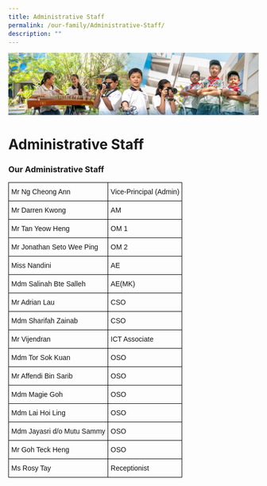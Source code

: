 ```yaml
---
title: Administrative Staff
permalink: /our-family/Administrative-Staff/
description: ""
---
```

![](/images/AboutUs.jpg)


Administrative Staff
====================

### **Our Administrative Staff**

<style type="text/css">
.tg  {border-collapse:collapse;border-spacing:0;}
.tg td{border-color:black;border-style:solid;border-width:1px;font-family:Arial, sans-serif;font-size:14px;
  overflow:hidden;padding:10px 5px;word-break:normal;}
.tg th{border-color:black;border-style:solid;border-width:1px;font-family:Arial, sans-serif;font-size:14px;
  font-weight:normal;overflow:hidden;padding:10px 5px;word-break:normal;}
.tg .tg-kk00{color:#121212;text-align:left;vertical-align:top}
</style>
<table class="tg">
<thead>
  <tr>
    <th class="tg-kk00"><span style="font-weight:normal;color:#121212">Mr Ng Cheong Ann</span></th>
    <th class="tg-kk00"><span style="font-weight:normal;color:#121212">Vice-Principal (Admin)</span></th>
  </tr>
</thead>
<tbody>
  <tr>
    <td class="tg-kk00"><span style="font-weight:normal;color:#121212">Mr Darren Kwong</span></td>
    <td class="tg-kk00"><span style="font-weight:normal;color:#121212">AM</span></td>
  </tr>
  <tr>
    <td class="tg-kk00"><span style="font-weight:normal;color:#121212">Mr Tan Yeow Heng</span></td>
    <td class="tg-kk00"><span style="font-weight:normal;color:#121212">OM 1</span></td>
  </tr>
  <tr>
    <td class="tg-kk00"><span style="font-weight:normal;color:#121212">Mr Jonathan Seto Wee Ping</span></td>
    <td class="tg-kk00"><span style="font-weight:normal;color:#121212">OM 2</span></td>
  </tr>
  <tr>
    <td class="tg-kk00"><span style="font-weight:normal;color:#121212">Miss Nandini</span></td>
    <td class="tg-kk00"><span style="font-weight:normal;color:#121212">AE</span></td>
  </tr>
  <tr>
    <td class="tg-kk00"><span style="font-weight:normal;color:#121212">Mdm Salinah Bte Salleh</span></td>
    <td class="tg-kk00"><span style="font-weight:normal;color:#121212">AE(MK)</span></td>
  </tr>
  <tr>
    <td class="tg-kk00"><span style="font-weight:normal;color:#121212">Mr Adrian Lau</span></td>
    <td class="tg-kk00"><span style="font-weight:normal;color:#121212">CSO</span></td>
  </tr>
  <tr>
    <td class="tg-kk00"><span style="font-weight:normal;color:#121212">Mdm Sharifah Zainab</span></td>
    <td class="tg-kk00"><span style="font-weight:normal;color:#121212">CSO</span></td>
  </tr>
  <tr>
    <td class="tg-kk00"><span style="font-weight:normal;color:#121212">Mr Vijendran</span></td>
    <td class="tg-kk00"><span style="font-weight:normal;color:#121212">ICT Associate</span></td>
  </tr>
  <tr>
    <td class="tg-kk00"><span style="font-weight:normal;color:#121212">Mdm Tor Sok Kuan</span></td>
    <td class="tg-kk00"><span style="font-weight:normal;color:#121212">OSO</span></td>
  </tr>
  <tr>
    <td class="tg-kk00"><span style="font-weight:normal;color:#121212">Mr Affendi Bin Sarib</span></td>
    <td class="tg-kk00"><span style="font-weight:normal;color:#121212">OSO</span></td>
  </tr>
  <tr>
    <td class="tg-kk00"><span style="font-weight:normal;color:#121212">Mdm Magie Goh</span></td>
    <td class="tg-kk00"><span style="font-weight:normal;color:#121212">OSO</span></td>
  </tr>
  <tr>
    <td class="tg-kk00"><span style="font-weight:normal;color:#121212">Mdm Lai Hoi Ling</span></td>
    <td class="tg-kk00"><span style="font-weight:normal;color:#121212">OSO</span></td>
  </tr>
  <tr>
    <td class="tg-kk00"><span style="font-weight:normal;color:#121212">Mdm Jayasri d/o Mutu Sammy</span></td>
    <td class="tg-kk00"><span style="font-weight:normal;color:#121212">OSO</span></td>
  </tr>
  <tr>
    <td class="tg-kk00"><span style="font-weight:normal;color:#121212">Mr Goh Teck Heng</span></td>
    <td class="tg-kk00"><span style="font-weight:normal;color:#121212">OSO</span></td>
  </tr>
  <tr>
    <td class="tg-kk00"><span style="font-weight:normal;color:#121212">Ms Rosy Tay</span> </td>
    <td class="tg-kk00"><span style="font-weight:normal;color:#121212">Receptionist</span></td>
  </tr>
</tbody>
</table>